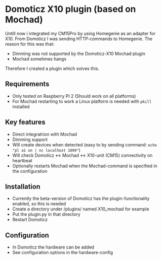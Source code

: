 # Domoticz X10 plugin (based on Mochad)

Untill now i integrated my CM15Pro by using Homegenie as an adapter for X10. From Domoticz I was sending HTTP-commands to Homegenie. The reason for this was that:
- Dimming was not supported by the Domoticz-X10 Mochad plugin
- Mochad sometimes hangs

Therefore I created a plugin which solves this. 

## Requirements
- Only tested on Raspberry PI 2 (Should work on all platforms)
- For Mochad restarting to work a Linux platform is needed with `pkill` installed

## Key features
- Direct integratrion with Mochad
- Dimming support
- Will create devices when detected (easy to by sending command: `echo "pl a1 on | nc localhost 1099"`)
- Will check Domoticz <-> Mochad <-> X10-unit (CM15) connectivity on heartbeat
- Optionally restarts Mochad when the Mochad-command is specified in the configuration

## Installation
- Currently the beta-version of Domoticz has the plugin-functionality enabled, so this is needed
- Create a directory under <Domoticz-folder>/plugins/ named X10_mochad for example
- Put the plugin.py in that directory
- Restart Domoticz

## Configuration
- In Domoticz the hardware can be added
- See configuration options in the hardware-config
